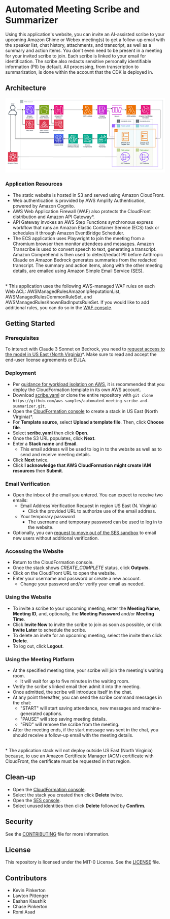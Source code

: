 
# Automated Meeting Scribe and Summarizer

Using this application's website, you can invite an AI-assisted scribe to your upcoming Amazon Chime or Webex meeting(s) to get a follow-up email with the speaker list, chat history, attachments, and transcript, as well as a summary and action items. You don't even need to be present in a meeting for your invited scribe to join. Each scribe is linked to your email for identification. The scribe also redacts sensitive personally identifiable information (PII) by default. All processing, from transcription to summarization, is done within the account that the CDK is deployed in.

## Architecture

![Architecture Diagram](architecture.png)

### Application Resources
- The static website is hosted in S3 and served using Amazon CloudFront. 
- Web authentication is provided by AWS Amplify Authentication, powered by Amazon Cognito.
- AWS Web Application Firewall (WAF) also protects the CloudFront distribution and Amazon API Gateway*.
- API Gateway invokes an AWS Step Functions synchronous express workflow that runs an Amazon Elastic Container Service (ECS) task or schedules it through Amazon EventBridge Scheduler. 
- The ECS application uses Playwright to join the meeting from a Chromium browser then monitor attendees and messages. Amazon Transcribe is used to convert speech to text, generating a transcript. Amazon Comprehend is then used to detect/redact PII before Anthropic Claude on Amazon Bedrock generates summaries from the redacted transcript. The summary and action items, along with the other meeting details, are emailed using Amazon Simple Email Service (SES).

<br>\* This application uses the following AWS-managed WAF rules on each Web ACL: AWSManagedRulesAmazonIpReputationList, AWSManagedRulesCommonRuleSet, and AWSManagedRulesKnownBadInputsRuleSet. If you would like to add additional rules, you can do so in the [WAF console](https://us-east-1.console.aws.amazon.com/wafv2/homev2?region=us-east-1#/).<br />

## Getting Started

### Prerequisites
To interact with Claude 3 Sonnet on Bedrock, you need to [request access to the model in US East (North Virginia)](https://console.aws.amazon.com/bedrock/home?#/modelaccess)*. Make sure to read and accept the end-user license agreements or EULA.

### Deployment
- Per [guidance for workload isolation on AWS](https://aws.amazon.com/solutions/guidance/workload-isolation-on-aws/), it is recommended that you deploy the CloudFormation template in its own AWS account.
- Download [scribe.yaml](scribe.yaml) or clone the entire repository with `git clone https://github.com/aws-samples/automated-meeting-scribe-and-summarizer.git`.
- Open the [CloudFormation console](https://us-east-1.console.aws.amazon.com/cloudformation/home?region=us-east-1#/stacks/create) to create a stack in US East (North Virginia)*.
- For **Template source**, select **Upload a template file**. Then, click **Choose file**. 
- Select **scribe.yaml** then click **Open**. 
- Once the S3 URL populates, click **Next**. 
- Enter a **Stack name** and **Email**.
    - This email address will be used to log in to the website as well as to send and receive meeting details. 
- Click **Next** twice. 
- Click **I acknowledge that AWS CloudFormation might create IAM resources** then **Submit**. 

### Email Verification
- Open the inbox of the email you entered. You can expect to receive two emails:
    - Email Address Verification Request in region US East (N. Virginia)
        - Click the provided URL to authorize use of the email address.
    - Your temporary password
        - The username and temporary password can be used to log in to the website.
- Optionally, you can [request to move out of the SES sandbox](https://docs.aws.amazon.com/ses/latest/dg/request-production-access.html) to email new users without additional verification.

### Accessing the Website
- Return to the CloudFormation console. 
- Once the stack shows *CREATE_COMPLETE* status, click **Outputs**. 
- Click on the CloudFront URL to open the website. 
- Enter your username and password or create a new account.
    - Change your password and/or verify your email as needed.

### Using the Website
- To invite a scribe to your upcoming meeting, enter the **Meeting Name**, **Meeting ID**, and, optionally, the **Meeting Password** and/or **Meeting Time**.
- Click **Invite Now** to invite the scribe to join as soon as possible, or click **Invite Later** to schedule the scribe.
- To delete an invite for an upcoming meeting, select the invite then click **Delete**.
- To log out, click **Logout**.

### Using the Meeting Platform
- At the specified meeting time, your scribe will join the meeting's waiting room.
    - It will wait for up to five minutes in the waiting room.
- Verify the scribe's linked email then admit it into the meeting.
- Once admitted, the scribe will introduce itself in the chat.
- At any point thereafter, you can send the scribe command messages in the chat: 
    - "START" will start saving attendance, new messages and machine-generated captions.
    - "PAUSE" will stop saving meeting details.
    - "END" will remove the scribe from the meeting.
- After the meeting ends, if the start message was sent in the chat, you should receive a follow-up email with the meeting details.

<br>\* The application stack will not deploy outside US East (North Virginia) because, to use an Amazon Certificate Manager (ACM) certificate with CloudFront, the certificate must be requested in that region.<br />

## Clean-up
- Open the [CloudFormation console](https://us-east-1.console.aws.amazon.com/cloudformation/home?region=us-east-1#/stacks).
- Select the stack you created then click **Delete** twice.
- Open the [SES console](https://us-east-1.console.aws.amazon.com/ses/home?region=us-east-1#/identities).
- Select unused identities then click **Delete** followed by **Confirm**.

## Security
See the [CONTRIBUTING](CONTRIBUTING) file for more information.

## License
This repository is licensed under the MIT-0 License. See the [LICENSE](LICENSE) file.

## Contributors
- Kevin Pinkerton
- Lawton Pittenger
- Eashan Kaushik
- Chase Pinkerton
- Romi Asad
